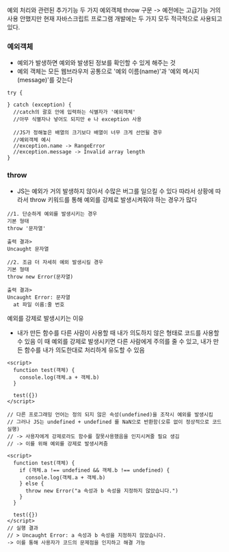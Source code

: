 예외 처리와 관련된 추가기능 두 가지
예외객체
throw 구문
-> 예전에는 고급기능 거의 사용 안했지만
    현재 자바스크립트 프로그램 개발에는 두 가지 모두 적극적으로 사용되고 있다.

### 예외객체
- 예외가 발생하면 예외와 발생된 정보를 확인할 수 있게 해주는 것
- 예외 객체는 모든 웹브라우저 공통으로 '예외 이름(name)'과 '예외 메시지(message)'를 갖는다

```
try {
 
} catch (exception) {
  //catch의 괄호 안에 입력하는 식별자가 '예외객체'
  //아무 식별자나 넣어도 되지만 e 나 exception 사용
 
  //JS가 정해놓은 배열의 크기보다 배열이 너무 크게 선언될 경우
  //예외객체 예시
  //exception.name -> RangeError
  //exception.message -> Invalid array length
}
```

### throw
- JS는 예외가 거의 발생하지 않아서 수많은 버그를 일으킬 수 있다
  따라서 상황에 따라서 throw 키워드를 통해 예외를 강제로 발생시켜줘야 하는 경우가 많다
  
```
//1. 단순하게 예외를 발생시키는 경우
기본 형태
throw '문자열'
 
출력 결과> 
Uncaught 문자열
 
//2. 조금 더 자세히 예외 발생시킬 경우
기본 형태
throw new Error(문자열)
 
출력 결과> 
Uncaught Error: 문자열
  at 파일 이름:줄 번호
```

예외를 강제로 발생시키는 이유
- 내가 만든 함수를 다른 사람이 사용할 때 내가 의도하지 않은 형태로 코드를 사용할 수 있음
  이 때 예외를 강제로 발생시키면 다른 사람에게 주의를 줄 수 있고, 
  내가 만든 함수를 내가 의도한대로 처리하게 유도할 수 있음
  
```
<script>
  function test(객체) {
    console.log(객체.a + 객체.b)
  }
 
  test({})
</script>
 
// 다른 프로그래밍 언어는 정의 되지 않은 속성(undefined)을 조작시 예외를 발생시킴
// 그러나 JS는 undefined + undefined 를 NaN으로 반환함(오류 없이 정상적으로 코드 실행)
// -> 사용자에게 강제로라도 함수를 잘못사용했음을 인지시켜줄 필요 생김
// -> 이를 위해 예외를 강제로 발생시켜줌
```

```
<script>
  function test(객체) {
    if (객체.a !== undefined && 객체.b !== undefined) {
      console.log(객체.a + 객체.b)
    } else {
      throw new Error("a 속성과 b 속성을 지정하지 않았습니다.")
    }
  }
 
  test({})
</script>
// 실행 결과 
// > Uncaught Error: a 속성과 b 속성을 지정하지 않았습니다.
-> 이를 통해 사용자가 코드의 문제점을 인지하고 해결 가능
```
